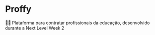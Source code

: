 # Proffy
 👨‍🏫 Plataforma para contratar profissionais da educação, desenvolvido durante a Next Level Week 2

